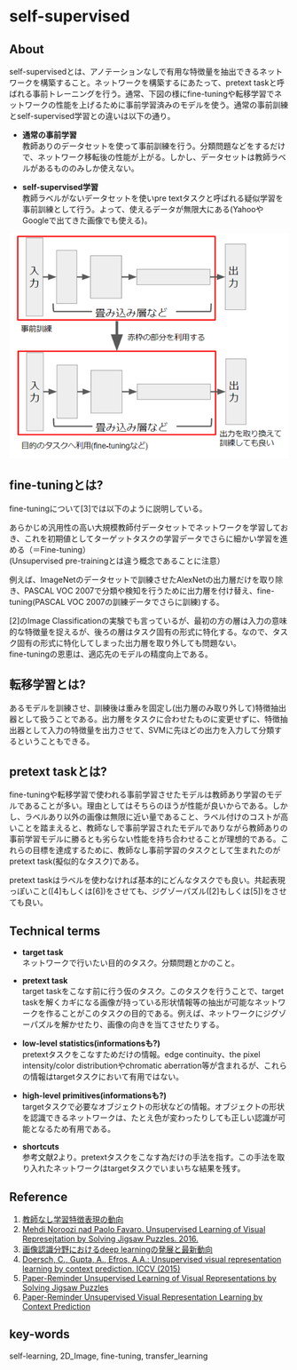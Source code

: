 # self-supervised
## About
self-supervisedとは、アノテーションなしで有用な特徴量を抽出できるネットワークを構築すること。ネットワークを構築するにあたって、pretext taskと呼ばれる事前トレーニングを行う。通常、下図の様にfine-tuningや転移学習でネットワークの性能を上げるために事前学習済みのモデルを使う。通常の事前訓練とself-supervised学習との違いは以下の通り。

- **通常の事前学習**  
  教師ありのデータセットを使って事前訓練を行う。分類問題などをするだけで、ネットワーク移転後の性能が上がる。しかし、データセットは教師ラベルがあるもののみしか使えない。

- **self-supervised学習**  
  教師ラベルがないデータセットを使いpre textタスクと呼ばれる疑似学習を事前訓練として行う。よって、使えるデータが無限大にある(YahooやGoogleで出てきた画像でも使える)。

![fig1](img/self-supervised/fig1.png)

## fine-tuningとは?
fine-tuningについて\[3\]では以下のように説明している。

あらかじめ汎用性の高い大規模教師付データセットでネットワークを学習しておき、これを初期値としてターゲットタスクの学習データでさらに細かい学習を進める（＝Fine-tuning）  
(Unsupervised pre-trainingとは違う概念であることに注意）

例えば、ImageNetのデータセットで訓練させたAlexNetの出力層だけを取り除き、PASCAL VOC 2007で分類や検知を行うために出力層を付け替え、fine-tuning(PASCAL VOC 2007の訓練データでさらに訓練)する。

\[2\]のImage Classificationの実験でも言っているが、最初の方の層は入力の意味的な特徴量を捉えるが、後ろの層はタスク固有の形式に特化する。なので、タスク固有の形式に特化してしまった出力層を取り外しても問題ない。  
fine-tuningの恩恵は、適応先のモデルの精度向上である。

## 転移学習とは?
あるモデルを訓練させ、訓練後は重みを固定し(出力層のみ取り外して)特徴抽出器として扱うことである。出力層をタスクに合わせたものに変更せずに、特徴抽出器として入力の特徴量を出力させて、SVMに先ほどの出力を入力して分類するということもできる。

## pretext taskとは?
fine-tuningや転移学習で使われる事前学習させたモデルは教師あり学習のモデルであることが多い。理由としてはそちらのほうが性能が良いからである。しかし、ラベルあり以外の画像は無限に近い量であること、ラベル付けのコストが高いことを踏まえると、教師なしで事前学習されたモデルでありながら教師ありの事前学習モデルに勝るとも劣らない性能を持ち合わせることが理想的である。これらの目標を達成するために、教師なし事前学習のタスクとして生まれたのがpretext task(擬似的なタスク)である。

pretext taskはラベルを使わなければ基本的にどんなタスクでも良い。共起表現っぽいこと(\[4\]もしくは\[6\])をさせても、ジグゾーパズル(\[2\]もしくは\[5\])をさせても良い。

## Technical terms
- **target task**  
ネットワークで行いたい目的のタスク。分類問題とかのこと。

- **pretext task**  
target taskをこなす前に行う仮のタスク。このタスクを行うことで、target taskを解くカギになる画像が持っている形状情報等の抽出が可能なネットワークを作ることがこのタスクの目的である。例えば、ネットワークにジグゾーパズルを解かせたり、画像の向きを当てさせたりする。

- **low-level statistics(informationsも?)**  
pretextタスクをこなすためだけの情報。edge continuity、the pixel intensity/color distributionやchromatic aberration等が含まれるが、これらの情報はtargetタスクにおいて有用ではない。

- **high-level primitives(informationsも?)**  
targetタスクで必要なオブジェクトの形状などの情報。オブジェクトの形状を認識できるネットワークは、たとえ色が変わったりしても正しい認識が可能となるため有用である。

- **shortcuts**  
参考文献2より。pretextタスクをこなす為だけの手法を指す。この手法を取り入れたネットワークはtargetタスクでいまいちな結果を残す。

## Reference
1. [教師なし学習特徴表現の動向](https://www.slideshare.net/cvpaperchallenge/un-self-supervised-representation-learning-cvpr-2018)
2. [Mehdi Noroozi nad Paolo Favaro. Unsupervised Learning of Visual Represejtation by Solving Jigsaw Puzzles. 2016.](https://arxiv.org/abs/1603.09246)
3. [画像認識分野におけるdeep learningの発展と最新動向](http://www.nlab.ci.i.u-tokyo.ac.jp/pdf/asj20141215.pdf)
4. [Doersch, C., Gupta, A., Efros, A.A.: Unsupervised visual representation learning by context prediction. ICCV (2015)](https://arxiv.org/abs/1505.05192)
5. [Paper-Reminder Unsupervised Learning of Visual Representations by Solving Jigsaw Puzzles](https://obarads.github.io/papers/#Unsupervised%20Learning%20of%20Visual%20Representations%20by%20Solving%20Jigsaw%20Puzzles.md)
6. [Paper-Reminder Unsupervised Visual Representation Learning by Context Prediction](https://obarads.github.io/papers/#Unsupervised%20Visual%20Representation%20Learning%20by%20Context%20Prediction.md)

## key-words
self-learning, 2D_Image, fine-tuning, transfer_learning